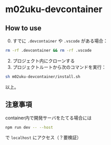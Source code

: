 # m02uku-devcontainer

## How to use
0. すでに `.devcontainer` や `.vscode` がある場合：
```bash
rm -rf .devcontainer && rm -rf .vscode
```
2. プロジェクト内にクローンする
1. プロジェクトルートから次のコマンドを実行：
```bash 
sh m02uku-devcontainer/install.sh
```

以上。

## 注意事項
container内で開発サーバをたてる場合には
```bash
npm run dev -- --host
```
で `localhost` にアクセス（？要検証）
